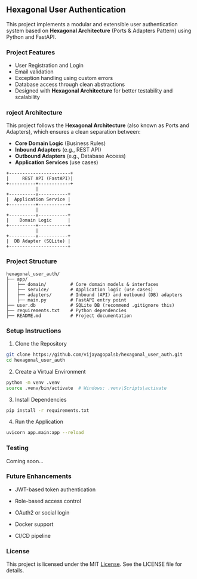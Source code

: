 ## Hexagonal User Authentication


This project implements a modular and extensible user authentication system based on **Hexagonal Architecture** (Ports & Adapters Pattern) using Python and FastAPI.


### Project Features

- User Registration and Login
- Email validation
- Exception handling using custom errors
- Database access through clean abstractions
- Designed with **Hexagonal Architecture** for better testability and scalability

### roject Architecture

This project follows the **Hexagonal Architecture** (also known as Ports and Adapters), which ensures a clean separation between:

- **Core Domain Logic** (Business Rules)
- **Inbound Adapters** (e.g., REST API)
- **Outbound Adapters** (e.g., Database Access)
- **Application Services** (use cases)

```plaintext
+-----------------------+
|     REST API (FastAPI)|
+----------+------------+
           |
+----------v-----------+
|  Application Service |
+----------+-----------+
           |
+----------v-----------+
|    Domain Logic      |
+----------+-----------+
           |
+----------v-----------+
|  DB Adapter (SQLite) |
+----------------------+
```

### Project Structure

```plaintext
hexagonal_user_auth/
├── app/
│   ├── domain/         # Core domain models & interfaces
│   ├── service/        # Application logic (use cases)
│   ├── adapters/       # Inbound (API) and outbound (DB) adapters
│   ├── main.py         # FastAPI entry point
├── user.db             # SQLite DB (recommend .gitignore this)
├── requirements.txt    # Python dependencies
├── README.md           # Project documentation
```

### Setup Instructions

1. Clone the Repository

```bash
git clone https://github.com/vijayagopalsb/hexagonal_user_auth.git
cd hexagonal_user_auth
```

2. Create a Virtual Environment

```bash
python -m venv .venv
source .venv/bin/activate  # Windows: .venv\Scripts\activate
```

3. Install Dependencies

```bash
pip install -r requirements.txt
```

4. Run the Application
```bash
uvicorn app.main:app --reload
```

### Testing
Coming soon... 

### Future Enhancements

- JWT-based token authentication

- Role-based access control

- OAuth2 or social login

- Docker support

- CI/CD pipeline

### License

This project is licensed under the MIT [License](/LICENSE). See the LICENSE file for details.